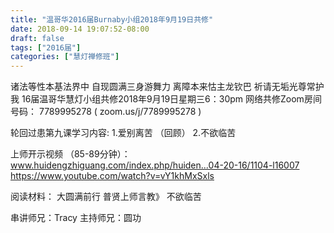 ```yaml
---
title: "温哥华2016届Burnaby小组2018年9月19日共修"
date: 2018-09-14 19:07:52-08:00
draft: false
tags: ["2016届"]
categories: ["慧灯禅修班"]
---
```

诸法等性本基法界中 自现圆满三身游舞力
离障本来怙主龙钦巴 祈请无垢光尊常护我
16届温哥华慧灯小组共修2018年9月19日星期三6：30pm
网络共修Zoom房间号码： 7789995278 ( zoom.us/j/7789995278 )

轮回过患第九课学习内容:
1.爱别离苦 （回顾） 
2.不欲临苦

上师开示视频 （85-89分钟）：
www.huidengzhiguang.com/index.php/huiden...04-20-16/1104-l16007
https://www.youtube.com/watch?v=vY1khMxSxls

阅读材料：
大圆满前行 普贤上师言教》 不欲临苦

串讲师兄：Tracy
主持师兄：圆功
